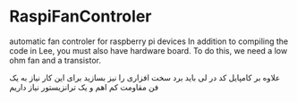 # RaspiFanControler
automatic fan controler for raspberry pi devices
In addition to compiling the code in Lee, you must also have hardware board. To do this, we need a low ohm fan and a transistor.



علاوه بر کامپایل کد در لی باید برد سخت افزاری را نیز بسازید برای این کار نیاز به یک فن مقاومت کم اهم و یک ترانزیستور نیاز داریم 
